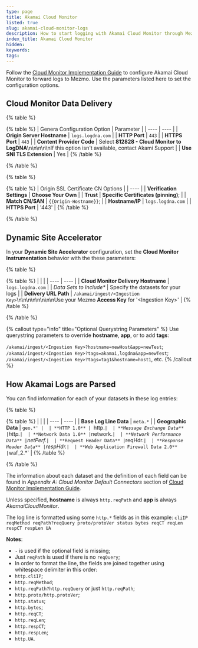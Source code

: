 ```yaml
---
type: page
title: Akamai Cloud Monitor
listed: true
slug: akamai-cloud-monitor-logs
description: How to start logging with Akamai Cloud Monitor through Mezmo
index_title: Akamai Cloud Monitor
hidden: 
keywords: 
tags: 
---
```



Follow the [Cloud Monitor Implementation Guide](https://control.akamai.com/dl/customers/ALTA/Cloud-Monitor-Implementation.pdf) to configure Akamai Cloud Monitor to forward logs to Mezmo.  Use the parameters listed here to set the configuration options.

## Cloud Monitor Data Delivery

{% table %}

{% table %}
| Genera Configuration Option | Parameter | 
| ---- | ---- | 
| **Origin Server Hostname** | `logs.logdna.com` | 
| **HTTP Port** | `443` | 
| **HTTPS Port** | `443` | 
| **Content Provider Code** | Select **812828 - Cloud Monitor to LogDNA**\n\n\n\n\nIf this option isn't available, contact Akami Support | 
| **Use SNI TLS Extension** | Yes | 
{% /table %}

{% /table %}

{% table %}

{% table %}
| Origin SSL Certificate CN Options | 
| ---- | 
| **Verification Settings** | **Choose Your Own** | 
| **Trust** | **Specific Certificates (pinning)**; | 
| **Match CN/SAN** | `{{Origin-Hostname}}`; | 
| **Hostname/IP** | `logs.logdna.com` | 
| **HTTPS Port** | '443' | 
{% /table %}

{% /table %}

## Dynamic Site Accelerator

In your **Dynamic Site Accelerator** configuration, set the **Cloud Monitor Instrumentation** behavior with the these parameters:

{% table %}

{% table %}
|  |  | 
| ---- | ---- | 
| **Cloud Monitor Delivery Hostname** | `logs.logdna.com` | 
| _Data Sets to Include*_ | Specify the datasets for your logs | 
| **Delivery URL Path** | `/akamai/ingest/<Ingestion Key>`\n\n\n\n\n\n\n\nUse your Mezmo **Access Key** for '&lt;Ingestion Key&gt;' | 
{% /table %}

{% /table %}

{% callout type="info" title="Optional Querystring Parameters" %}
Use querystring parameters to override **hostname**, **app**, or to add **tags**:

`/akamai/ingest/<Ingestion Key>?hostname=newHost&app=newTest`;
`/akamai/ingest/<Ingestion Key>?tags=akamai,logdna&app=newTest`;
`/akamai/ingest/<Ingestion Key>?tags=tag1&hostname=host1`, etc.
{% /callout %}

## How Akamai Logs are Parsed

You can find information for each of your datasets in these log entries:

{% table %}

{% table %}
|  |  | 
| ---- | ---- | 
| **Base Log Line Data** | `meta.*` | 
| **Geographic Data** | `geo.*' | 
| **HTTP 1.0** | `http.*` | 
| **Message Exchange Data** | `http.*` | 
| **Network Data 1.0** | `network.*` | 
| **Network Performance Data** | `netPerf.*` | 
| **Request Header Data** | `reqHdr.*` | 
| **Response Header Data** | `respHdr.*` | 
| **Web Application Firewall Data 2.0** | `waf_2.*` | 
{% /table %}

{% /table %}

The information about each dataset and the definition of each field can be found in _Appendix A: Cloud Monitor Default Connectors_ section of [Cloud Monitor Implementation Guide](https://control.akamai.com/dl/customers/ALTA/Cloud-Monitor-Implementation.pdf).

Unless specified, **hostname** is always `http.reqPath` and **app** is always _AkamaiCloudMonitor_.

The log line is formatted using some `http.*` fields as in this example:
`cliIP reqMethod reqPath?reqQuery proto/protoVer status bytes reqCT reqLen respCT respLen UA`

**Notes**:

- `-` is used if the optional field is missing;
- Just `reqPath` is used if there is no `reqQuery`;
- In order to format the line, the fields are joined together using whitespace delimiter in this order:
- `http.cliIP`;
- `http.reqMethod`;
- `http.reqPath?http.reqQuery` or just `http.reqPath`;
- `http.proto/http.protoVer`;
- `http.status`;
- `http.bytes`;
- `http.reqCT`;
- `http.reqLen`;
- `http.respCT`;
- `http.respLen`;
- `http.UA`.